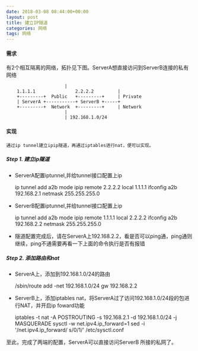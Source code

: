 ```yaml
---
date: 2018-03-08 08:44:00+00:00
layout: post
title: 建立IP隧道
categories: 网络
tags: 网络
---
```



#### 需求


有2个相互隔离的网络，拓扑见下图。ServerA想直接访问到ServerB连接的私有网络

						  |
	    1.1.1.1               2.2.2.2         |
	    +---------+  Public   +---------+     | Private
	    | ServerA +-----------+ ServerB +-----+
	    +---------+  Network  +---------+     | Network
						  |
						  | 192.168.1.0/24 
#### 实现
```
通过ip tunnel建立ipip隧道，再通过iptables进行nat，便可以实现。
```
##### Step 1. 建立ip隧道

- ServerA配置iptunnel,并给tunnel接口配置上ip

	ip tunnel add a2b mode ipip remote 2.2.2.2 local 1.1.1.1
	ifconfig a2b 192.168.2.1 netmask 255.255.255.0
	
- ServerB配置iptunnel,并给tunnel接口配置上ip

	ip tunnel add a2b mode ipip remote 1.1.1.1 local 2.2.2.2
	ifconfig a2b 192.168.2.2 netmask 255.255.255.0
	
- 隧道配置完成后，请在ServerA上192.168.2.2，看是否可以ping通，ping通则继续，ping不通需要再看一下上面的命令执行是否有报错

##### Step 2. 添加路由和nat

- ServerA上，添加到192.168.1.0/24的路由

	/sbin/route add -net 192.168.1.0/24 gw 192.168.2.2
	
- ServerB上，添加iptables nat，将ServerA过了访问192.168.1.0/24段的包进行NAT，并开启ip foward功能

	iptables -t nat -A POSTROUTING -s 192.168.2.1 -d 192.168.1.0/24 -j MASQUERADE
	sysctl -w net.ipv4.ip_forward=1
	sed -i '/net.ipv4.ip_forward/ s/0/1/'  /etc/sysctl.conf
	
至此，完成了两端的配置，ServerA可以直接访问ServerB 所接的私网了。
